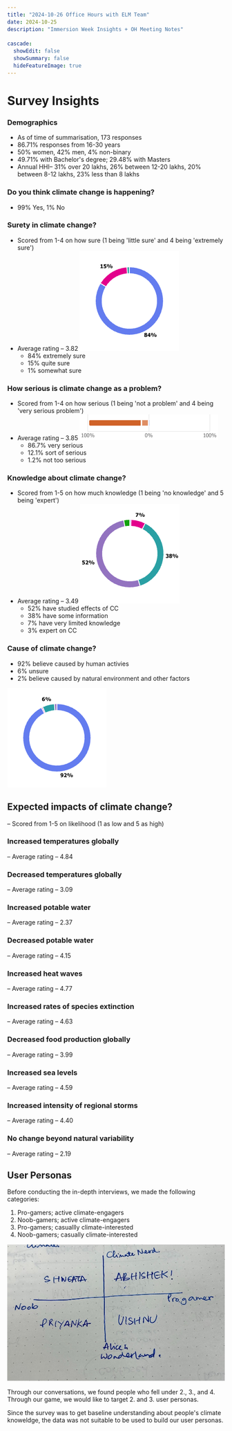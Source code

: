 ```yaml
---
title: "2024-10-26 Office Hours with ELM Team"
date: 2024-10-25
description: "Immersion Week Insights + OH Meeting Notes"

cascade:
  showEdit: false
  showSummary: false
  hideFeatureImage: true
---
```

# Survey Insights

### Demographics

- As of time of summarisation, 173 responses
- 86.71% responses from 16-30 years
- 50% women, 42% men, 4% non-binary
- 49.71% with Bachelor's degree; 29.48% with Masters
- Annual HHI– 31% over 20 lakhs, 26% between 12-20 lakhs, 20% between 8-12 lakhs, 23% less than 8 lakhs

### Do you think climate change is happening?

- 99% Yes, 1% No

### Surety in climate change?

- Scored from 1-4 on how sure (1 being 'little sure' and 4 being 'extremely sure')
- Average rating – 3.82 <img src = "CC_Confidence.png">
    - 84% extremely sure
    - 15% quite sure
    - 1% somewhat sure

### How serious is climate change as a problem?

- Scored from 1-4 on how serious (1 being 'not a problem' and 4 being 'very serious problem')
- Average rating – 3.85 <img src = "CC_Seriousness.png">
    - 86.7% very serious
    - 12.1% sort of serious
    - 1.2% not too serious

 ### Knowledge about climate change?

- Scored from 1-5 on how much knowledge (1 being 'no knowledge' and 5 being 'expert')
- Average rating – 3.49 <img src = "CC_Knowledge.png">
    - 52% have studied effects of CC
    - 38% have some information
    - 7% have very limited knowledge
    - 3% expert on CC
 
 ### Cause of climate change?

- 92% believe caused by human activies
- 6% unsure
- 2% believe caused by natural environment and other factors
<img src = "CC_Cause.png">


## Expected impacts of climate change?

– Scored from 1-5 on likelihood (1 as low and 5 as high)

### Increased temperatures globally

– Average rating – 4.84

### Decreased temperatures globally

– Average rating – 3.09

### Increased potable water

– Average rating – 2.37

### Decreased potable water

– Average rating – 4.15

### Increased heat waves

– Average rating – 4.77

### Increased rates of species extinction

– Average rating – 4.63

### Decreased food production globally

– Average rating – 3.99

### Increased sea levels

– Average rating – 4.59

### Increased intensity of regional storms

– Average rating – 4.40

### No change beyond natural variability

– Average rating – 2.19

## User Personas

Before conducting the in-depth interviews, we made the following categories:
1. Pro-gamers; active climate-engagers
2. Noob-gamers; active climate-engagers
3. Pro-gamers; casuallly climate-interested 
4. Noob-gamers; casually climate-interested

<img src = "user-categories.jpg">

Through our conversations, we found people who fell under 2., 3., and 4. Through our game, we would like to target 2. and 3. user personas.

Since the survey was to get baseline understanding about people's climate knoweldge, the data was not suitable to be used to build our user personas. 


















